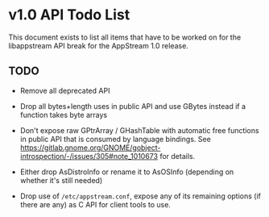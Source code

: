 v1.0 API Todo List
==================

This document exists to list all items that have to be worked on for the
libappstream API break for the AppStream 1.0 release.

## TODO

 * Remove all deprecated API

 * Drop all bytes+length uses in public API and use GBytes instead if a function takes byte arrays

 * Don't expose raw GPtrArray / GHashTable with automatic free functions in public API
   that is consumed by language bindings. See https://gitlab.gnome.org/GNOME/gobject-introspection/-/issues/305#note_1010673
   for details.

 * Either drop AsDistroInfo or rename it to AsOSInfo (depending on whether it's still needed)

 * Drop use of `/etc/appstream.conf`, expose any of its remaining options (if there are any) as C API
   for client tools to use.
